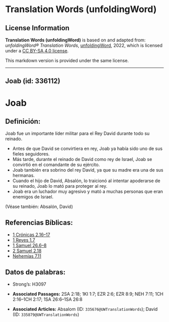 # Translation Words (unfoldingWord)

## License Information

**Translation Words (unfoldingWord)** is based on and adapted from: _unfoldingWord® Translation Words_, [unfoldingWord](https://unfoldingword.org/utw), 2022, which is licensed under a [CC BY-SA 4.0 license](https://creativecommons.org/licenses/by-sa/4.0/legalcode.en).

This markdown version is provided under the same license.



--------------------------------

## Joab (id: 336112)

Joab
====

Definición:
-----------

Joab fue un importante líder militar para el Rey David durante todo su reinado.

* Antes de que David se convirtiera en rey, Joab ya había sido uno de sus fieles seguidores.
* Más tarde, durante el reinado de David como rey de Israel, Joab se convirtió en el comandante de su ejército.
* Joab también era sobrino del rey David, ya que su madre era una de sus hermanas.
* Cuando el hijo de David, Absalón, lo traicionó al intentar apoderarse de su reinado, Joab lo mató para proteger al rey.
* Joab era un luchador muy agresivo y mató a muchas personas que eran enemigos de Israel.

(Véase también: Absalón, David)

Referencias Bíblicas:
---------------------

* [1 Crónicas 2\.16–17](https://ref.ly/1Chr2:16-1Chr2:17)
* [1 Reyes 1\.7](https://ref.ly/1Kgs1:7)
* [1 Samuel 26\.6–8](https://ref.ly/1Sam26:6-1Sam26:8)
* [2 Samuel 2\.18](https://ref.ly/2Sam2:18)
* [Nehemías 7\.11](https://ref.ly/Neh7:11)

Datos de palabras:
------------------

* Strong’s: H3097

* **Associated Passages:** 2SA 2:18; 1KI 1:7; EZR 2:6; EZR 8:9; NEH 7:11; 1CH 2:16–1CH 2:17; 1SA 26:6–1SA 26:8
* **Associated Articles:** Absalom (ID: `335676@UWTranslationWords`); David (ID: `335879@UWTranslationWords`)

